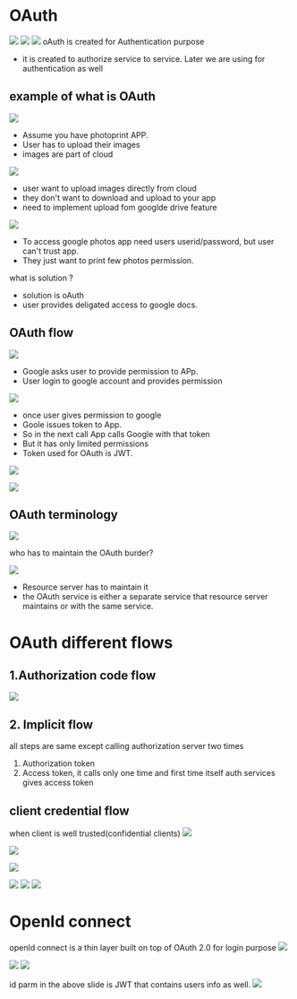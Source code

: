 # OAuth
![](assets/oAuth2Ex.png)
![](assets/oAuth_pur.png)
![](assets/oAuth_pur2.png)
oAuth is created for Authentication purpose
- it is created to authorize service to service. Later we are using for authentication as well

## example of what is OAuth
![](assets/photoPrintApp.png)

- Assume you have photoprint APP.
- User has to upload their images
- images are part of cloud

![](assets/featureReq.png)
- user want to upload images directly from cloud
- they don't want to download and upload to your app
- need to implement upload fom googlde drive feature

![](assets/appToGooleCmm.png)

- To access google photos app need users userid/password, but user can't trust app.
- They just want to print few photos permission.

what is solution ?
- solution is oAuth
- user provides deligated access to google docs.

## OAuth flow
![](assets/googleLogin.png)
- Google asks user to provide permission to APp.
- User login to google account and provides permission

![](assets/googleIssueTokn.png)
- once user gives permission to google
- Goole issues token to App.
- So in the next call App calls Google with that token
- But it has only limited permissions
- Token used for OAuth is JWT.

![](assets/appReqToGogle.png)

![](assets/sampleFB.png)

## OAuth terminology
![](assets/terminology.png)

who has to maintain the OAuth burder?

![](assets/oAuthServ.png)
- Resource server has to maintain it
- the OAuth service is either a separate service that resource server maintains or with the same service.

# OAuth different flows

## 1.Authorization code flow
![](assets/flow1.png)

## 2. Implicit flow
all steps are same except calling  authorization server two times 
1) Authorization token
2) Access token, 
it calls only one time and first time itself auth services gives access token

## client credential flow
when client is well trusted(confidential clients)
![](assets/microSerAuth.png)


![](assets/fbLogin.png)

![](assets/reqParams.png)

![](assets/loginP.png)
![](assets/login2.png)
![](assets/login3.png)


# OpenId connect
openId connect is a thin layer built on top of OAuth 2.0 for login purpose
![](assets/openid1.png)

![](assets/openid2.png)
![](assets/openid3.png)

id parm in the above slide is JWT that contains users info as well.
![](assets/openid3.png)